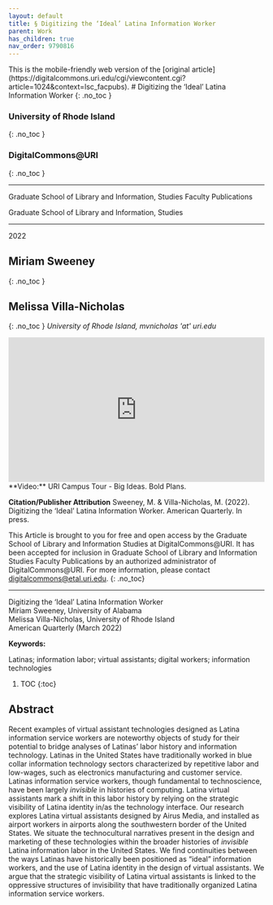 ```yaml
---
layout: default
title: § Digitizing the ‘Ideal’ Latina Information Worker 
parent: Work 
has_children: true
nav_order: 9790816 
---
```

<style>
.dont-break-out {
  /* These are technically the same, but use both */
  overflow-wrap: break-word;
  word-wrap: break-word;

     -ms-word-break: break-all;
  /* This is the dangerous one in WebKit, as it breaks things wherever */
  word-break: break-all;
  /* Instead use this non-standard one: */
  word-break: break-word;
}

.youtube-container {
    position: relative;
    width: 100%;
    height: 0;
    padding-bottom: 56.25%;
}
.youtube-video {
    position: absolute;
    top: 0;
    left: 0;
    width: 100%;
    height: 100%;
}

</style>

<div class="dont-break-out" markdown="1">
This is the mobile-friendly web version of the [original article](https://digitalcommons.uri.edu/cgi/viewcontent.cgi?article=1024&context=lsc_facpubs).
# Digitizing the ‘Ideal’ Latina Information Worker 
{: .no_toc }

### University of Rhode Island 
{: .no_toc }
### DigitalCommons@URI 
{: .no_toc }

***

Graduate School of Library and Information, Studies Faculty Publications  

Graduate School of Library and Information, Studies  

***

2022

## Miriam Sweeney 
{: .no_toc }

## Melissa Villa-Nicholas  
{: .no_toc }
_University of Rhode Island, mvnicholas 'at' uri.edu_  


<div class="youtube-container">
<iframe width="100%" src="https://www.youtube.com/embed/WJXC_csv214" title="YouTube video player" frameborder="0" allow="accelerometer; autoplay; clipboard-write; encrypted-media; gyroscope; picture-in-picture" allowfullscreen class="youtube-video"></iframe>
</div>
**Video:** URI Campus Tour - Big Ideas. Bold Plans. 

**Citation/Publisher Attribution**
Sweeney, M. & Villa-Nicholas, M. (2022). Digitizing the ‘Ideal’ Latina Information Worker. American Quarterly. In press.

This Article is brought to you for free and open access by the Graduate School of Library and Information Studies at DigitalCommons@URI. It has been accepted for inclusion in Graduate School of Library and Information Studies Faculty Publications by an authorized administrator of DigitalCommons@URI. For more information, please contact digitalcommons@etal.uri.edu.
{: .no_toc}

***

Digitizing the ‘Ideal’ Latina Information Worker  
Miriam Sweeney, University of Alabama  
Melissa Villa-Nicholas, University of Rhode Island  
American Quarterly (March 2022)   

**Keywords:**

Latinas; information labor; virtual assistants; digital workers; information technologies

1. TOC
{:toc}

## Abstract
Recent examples of virtual assistant technologies designed as Latina information service workers are noteworthy objects of study for their potential to bridge analyses of Latinas’ labor history and information technology. Latinas in the United States have traditionally worked in blue collar information technology sectors characterized by repetitive labor and low-wages, such as electronics manufacturing and customer service. Latinas information service workers, though fundamental to technoscience, have been largely *invisible* in histories of computing. Latina virtual assistants mark a shift in this labor history by relying on the strategic visibility of Latina identity in/as the technology interface. Our research explores Latina virtual assistants designed by Airus Media, and installed as airport workers in airports along the southwestern border of the United States. We situate the technocultural narratives present in the design and marketing of these technologies within the broader histories of *invisible* Latina information labor in the United States. We find continuities between the ways Latinas have historically been positioned as “ideal” information workers, and the use of Latina identity in the design of virtual assistants. We argue that the strategic visibility of Latina virtual assistants is linked to the oppressive structures of invisibility that have traditionally organized Latina information service workers.

</div>
